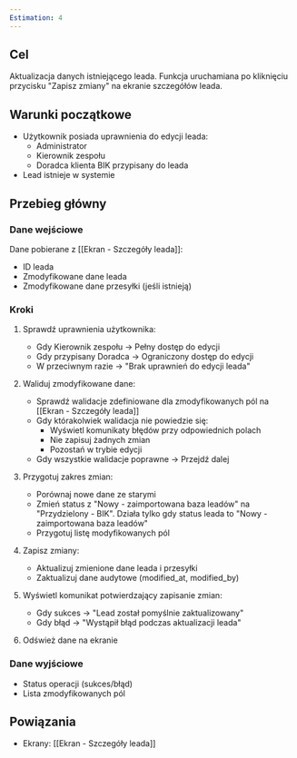 ```yaml
---
Estimation: 4
---
```


## Cel

Aktualizacja danych istniejącego leada. Funkcja uruchamiana po kliknięciu przycisku "Zapisz zmiany" na ekranie szczegółów leada.

## Warunki początkowe

- Użytkownik posiada uprawnienia do edycji leada:
  - Administrator
  - Kierownik zespołu
  - Doradca klienta BIK przypisany do leada
- Lead istnieje w systemie

## Przebieg główny

### Dane wejściowe

Dane pobierane z [[Ekran - Szczegóły leada]]:

- ID leada
- Zmodyfikowane dane leada
- Zmodyfikowane dane przesyłki (jeśli istnieją)

### Kroki

1. Sprawdź uprawnienia użytkownika:
   - Gdy Kierownik zespołu → Pełny dostęp do edycji
   - Gdy przypisany Doradca → Ograniczony dostęp do edycji
   - W przeciwnym razie → "Brak uprawnień do edycji leada"

2. Waliduj zmodyfikowane dane:
   - Sprawdź walidacje zdefiniowane dla zmodyfikowanych pól na [[Ekran - Szczegóły leada]]
   - Gdy którakolwiek walidacja nie powiedzie się:
     - Wyświetl komunikaty błędów przy odpowiednich polach
     - Nie zapisuj żadnych zmian
     - Pozostań w trybie edycji
   - Gdy wszystkie walidacje poprawne → Przejdź dalej

3. Przygotuj zakres zmian:
   - Porównaj nowe dane ze starymi
   - Zmień status z "Nowy - zaimportowana baza leadów" na "Przydzielony - BIK". Działa tylko gdy status leada to "Nowy - zaimportowana baza leadów"
   - Przygotuj listę modyfikowanych pól

4. Zapisz zmiany:
   - Aktualizuj zmienione dane leada i przesyłki
   - Zaktualizuj dane audytowe (modified_at, modified_by)

5. Wyświetl komunikat potwierdzający zapisanie zmian:
   - Gdy sukces → "Lead został pomyślnie zaktualizowany"
   - Gdy błąd → "Wystąpił błąd podczas aktualizacji leada"

6. Odśwież dane na ekranie

### Dane wyjściowe

- Status operacji (sukces/błąd)
- Lista zmodyfikowanych pól

## Powiązania

- Ekrany: [[Ekran - Szczegóły leada]]
